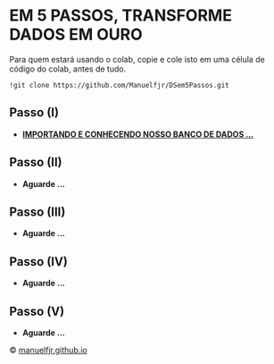 # EM 5 PASSOS, TRANSFORME DADOS EM OURO 

Para quem estará usando o colab, copie e cole isto em uma célula de código do colab, antes de tudo.

```Shell
!git clone https://github.com/Manuelfjr/DSem5Passos.git
```

## Passo (I) 

* [**IMPORTANDO E CONHECENDO NOSSO BANCO DE DADOS ...**](https://colab.research.google.com/github/Manuelfjr/DSem5Passos/blob/master/notebooks/steps/step1.ipynb)

## Passo (II)

* **Aguarde ...**
  
## Passo (III)

* **Aguarde ...**
  
## Passo (IV)

* **Aguarde ...**
  
## Passo (V)

* **Aguarde ...**

© [manuelfjr.github.io](https://manuelfjr.github.io/)
